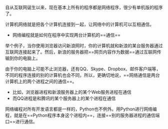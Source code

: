 自从互联网诞生以来，现在基本上所有的程序都是网络程序，很少有单机版的程序了。

计算机网络就是把各个计算机连接到一起，让网络中的计算机可以互相通信。

- 网络编程就是如何在程序中实现两台计算机的==通信==



举个例子，当你使用浏览器访问新浪网时，你的计算机就和新浪的某台服务器通过互联网连接起来了。然后，新浪的服务器把==网页内容作为数据==通过互联网传输到你的电脑上。



由于你的电脑上可能不止浏览器，还有QQ、Skype、Dropbox、邮件客户端等，不同的程序连接的别的计算机也会不同，所以，更确切地说，==网络通信是两台计算机上的两个进程之间的通信==。

- 比如，浏览器进程和新浪服务器上的某个Web服务进程在通信
- 而QQ进程是和腾讯的某个服务器上的某个进程在通信



网络编程对所有开发语言都是一样的，Python也不例外。用Python进行网络编程，就是在==Python程序本身这个进程内==，连接==别的服务器进程的通信端口==进行通信。







